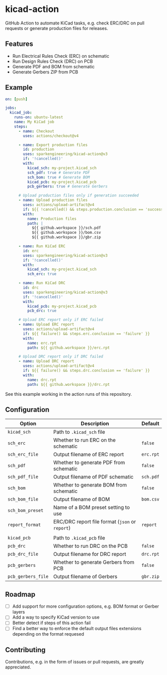 # kicad-action

GitHub Action to automate KiCad tasks, e.g. check ERC/DRC on pull requests or
generate production files for releases.

## Features

- Run Electrical Rules Check (ERC) on schematic
- Run Design Rules Check (DRC) on PCB
- Generate PDF and BOM from schematic
- Generate Gerbers ZIP from PCB

## Example

```yaml
on: [push]

jobs:
  kicad_job:
    runs-on: ubuntu-latest
    name: My KiCad job
    steps:
      - name: Checkout
        uses: actions/checkout@v4

      - name: Export production files
        id: production
        uses: sparkengineering/kicad-action@v3
        if: '!cancelled()'
        with:
          kicad_sch: my-project.kicad_sch
          sch_pdf: true # Generate PDF
          sch_bom: true # Generate BOM
          kicad_pcb: my-project.kicad_pcb
          pcb_gerbers: true # Generate Gerbers

      # Upload production files only if generation succeeded
      - name: Upload production files
        uses: actions/upload-artifact@v4
        if: ${{ !cancelled() && steps.production.conclusion == 'success' }}
        with:
          name: Production files
          path: |
            ${{ github.workspace }}/sch.pdf
            ${{ github.workspace }}/bom.csv
            ${{ github.workspace }}/gbr.zip

      - name: Run KiCad ERC
        id: erc
        uses: sparkengineering/kicad-action@v3
        if: '!cancelled()'
        with:
          kicad_sch: my-project.kicad_sch
          sch_erc: true

      - name: Run KiCad DRC
        id: drc
        uses: sparkengineering/kicad-action@v3
        if: '!cancelled()'
        with:
          kicad_pcb: my-project.kicad_pcb
          pcb_drc: true

      # Upload ERC report only if ERC failed
      - name: Upload ERC report
        uses: actions/upload-artifact@v4
        if: ${{ failure() && steps.erc.conclusion == 'failure' }}
        with:
          name: erc.rpt
          path: ${{ github.workspace }}/erc.rpt

      # Upload DRC report only if DRC failed
      - name: Upload DRC report
        uses: actions/upload-artifact@v4
        if: ${{ failure() && steps.drc.conclusion == 'failure' }}
        with:
          name: drc.rpt
          path: ${{ github.workspace }}/drc.rpt
```

See this example working in the action runs of this repository.

## Configuration

| Option             | Description                                     | Default   |
|--------------------|-------------------------------------------------|-----------|
| `kicad_sch`        | Path to `.kicad_sch` file                       |           |
| `sch_erc`          | Whether to run ERC on the schematic             | `false`   |
| `sch_erc_file`     | Output filename of ERC report                   | `erc.rpt` |
| `sch_pdf`          | Whether to generate PDF from schematic          | `false`   |
| `sch_pdf_file`     | Output filename of PDF schematic                | `sch.pdf` |
| `sch_bom`          | Whether to generate BOM from schematic          | `false`   |
| `sch_bom_file`     | Output filename of BOM                          | `bom.csv` |
| `sch_bom_preset`   | Name of a BOM preset setting to use             |           |
| `report_format`    | ERC/DRC report file format (`json` or `report`) | `report`  |
|                    |                                                 |           |
| `kicad_pcb`        | Path to `.kicad_pcb` file                       |           |
| `pcb_drc`          | Whether to run DRC on the PCB                   | `false`   |
| `pcb_drc_file`     | Output filename for DRC report                  | `drc.rpt` |
| `pcb_gerbers`      | Whether to generate Gerbers from PCB            | `false`   |
| `pcb_gerbers_file` | Output filename of Gerbers                      | `gbr.zip` |

## Roadmap

- [ ] Add support for more configuration options, e.g. BOM format or Gerber layers
- [ ] Add a way to specify KiCad version to use
- [ ] Better detect if steps of this action fail
- [ ] Find a better way to enforce the default output files extensions depending on the format requesed

## Contributing

Contributions, e.g. in the form of issues or pull requests, are greatly appreciated.
